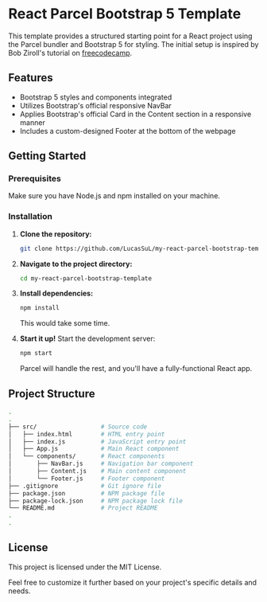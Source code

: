 # React Parcel Bootstrap 5 Template

This template provides a structured starting point for a React project using the Parcel bundler and Bootstrap 5 for styling. The initial setup is inspired by Bob Ziroll's tutorial on [freecodecamp](https://www.freecodecamp.org/news/how-to-up-a-react-app-with-parcel/).

## Features
- Bootstrap 5 styles and components integrated
- Utilizes Bootstrap's official responsive NavBar
- Applies Bootstrap's official Card in the Content section in a responsive manner
- Includes a custom-designed Footer at the bottom of the webpage

## Getting Started

### Prerequisites

Make sure you have Node.js and npm installed on your machine.

### Installation

1. **Clone the repository:**
   ```bash
   git clone https://github.com/LucasSuL/my-react-parcel-bootstrap-template.git

2. **Navigate to the project directory:**
   ```bash
   cd my-react-parcel-bootstrap-template
   
3. **Install dependencies:**
   ```bash
   npm install
   ```
   This would take some time.
   
4. **Start it up!**
   Start the development server:
   ```bash
   npm start
   ```
   Parcel will handle the rest, and you'll have a fully-functional React app.

## Project Structure
```bash
.
.
├── src/                  # Source code
│   ├── index.html        # HTML entry point
│   ├── index.js          # JavaScript entry point
│   ├── App.js            # Main React component
│   └── components/       # React components
│       ├── NavBar.js     # Navigation bar component
│       ├── Content.js    # Main content component
│       └── Footer.js     # Footer component
├── .gitignore            # Git ignore file
├── package.json          # NPM package file
├── package-lock.json     # NPM package lock file
└── README.md             # Project README
.
.

```

## License

This project is licensed under the MIT License.

Feel free to customize it further based on your project's specific details and needs.
